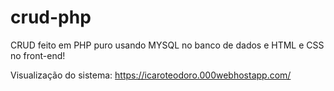 # crud-php
CRUD feito em PHP puro usando MYSQL no banco de dados e HTML e CSS no front-end!

Visualização do sistema: https://icaroteodoro.000webhostapp.com/
